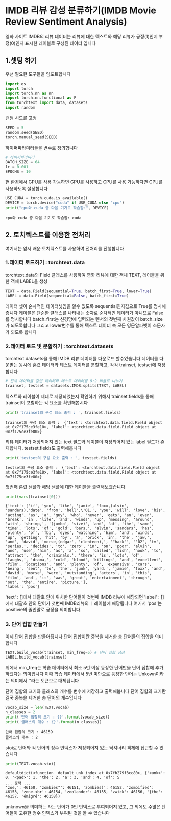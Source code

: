 #   IMDB 리뷰 감성 분류하기(IMDB Movie Review Sentiment Analysis)

영화 사이트 IMDB의 리뷰 데이터는 리뷰에 대한 텍스트와 해당 리뷰가 긍정(1)인지 부정(0)인지 표시한 레이블로 구성된 데이터 입니다 


## 1.셋팅 하기 

우선 필요한 도구들을 임포트합니다 

```py
import os
import torch
import torch.nn as nn
import torch.nn.functional as F
from torchtext import data, datasets
import random
```
랜덤 시드를 고정 

```py
SEED = 5
random.seed(SEED)
torch.manual_seed(SEED)
```
하이퍼파라미터들을 변수로 정의합니다 
```py
# 하이퍼파라미터
BATCH_SIZE = 64
lr = 0.001
EPOCHS = 10
```
현 환경에서 GPU를 사용 가능하면 GPU를 사용하고 CPU를 사용 가능하다면 CPU를 사용하도록 설정합니다  
```py
USE_CUDA = torch.cuda.is_available()
DEVICE = torch.device("cuda" if USE_CUDA else "cpu")
print("cpu와 cuda 중 다음 기기로 학습함:", DEVICE)
```
```
cpu와 cuda 중 다음 기기로 학습함: cuda
```

## 2. 토치텍스트를 이용한 전처리

여기서는 앞서 배운 토치텍스트를 사용하여 전처리를 진행합니다

### 1.데이터 로드하기 : torchtext.data
torchtext.data의 Field 클래스를 사용하여 영화 리뷰에 대한 객체 TEXT, 레이블을 위한 객체 LABEL을 생성
```py
TEXT = data.Field(sequential=True, batch_first=True, lower=True)
LABEL = data.Field(sequential=False, batch_first=True)
```
데이터 셋이 순차적인 데이터셋임을 알수 있도록 sequential인자값으로 True를 명시해줍니다 레이블은 단순한 클래스를 나타내는 숫자로
순차적인 데이터가 아니므로 False를 명시합니다 batch_first는 신경망에 입력되는 텐서의 첫번째 차원값이 batch_size가 되도록합니다
그리고 lower변수를 통해 텍스트 데이터 속 모든 영문알파벳이 소문자가 되도록 합니다 


### 2.데이터 로드 및 분할하기 : torchtext.datasets
torchtext.datasets을 통해 IMDB 리뷰 데이터를 다운로드 할수있습니다 데이터를 다운받는 동시에 훈련 데이터와 테스트 데이터를 분할하고, 각각 trainset, testset에 저장합니다

```py
# 전체 데이터를 훈련 데이터와 테스트 데이터를 8:2 비율로 나누기
trainset, testset = datasets.IMDB.splits(TEXT, LABEL)
```

텍스트와 레이블이 제데로 저장되었는지 확인하기 위해서  trainset.fields를 통해 trainset이 포함하는 각 요소를 확인해봅시다
```py
print('trainset의 구성 요소 출력 : ', trainset.fields)
```
```
trainset의 구성 요소 출력 :  {'text': <torchtext.data.field.Field object at 0x7f175ce3fe10>, 'label': <torchtext.data.field.Field object at 0x7f175ce3fe80>}
```
리뷰 데이터가 저장되어져 있는 text 필드와 레이블이 저장되어져 있는 label 필드가 존재합니다. testset.fields도 출력해봅니다
```py
print('testset의 구성 요소 출력 : ', testset.fields)
```
```
testset의 구성 요소 출력 :  {'text': <torchtext.data.field.Field object at 0x7f175ce3fe10>, 'label': <torchtext.data.field.Field object at 0x7f175ce3fe80>}
```
첫번째 룬련 샘플과 해당 샘플에 대한 레이블을 출력해보겠습니다 
```py
print(vars(trainset[0]))
```
```
{'text': ['if', 'you', 'like', 'jamie', 'foxx,(alvin', 'sanders),"date', 'from', 'hell",\'01,', 'you', 'will', 'love', 'his', 'acting', 'as', 'a', 'guy', 'who', 'never', 'gets', 'an', 'even', 'break', 'in', 'life', 'and', 'winds', 'up', 'messing', 'around', 'with', 'shrimp,', '(jumbo', 'size)', 'and', 'at', 'the', 'same', 'time', 'lots', 'of', 'gold', 'bars.', 'alvin', 'sanders', 'has', 'plenty', 'of', 'fbi', 'eyes', 'watching', 'him', 'and', 'winds', 'up', 'getting', 'hit', 'by', 'a', 'brick', 'in', 'the', 'jaw,', 'and', 'david', 'morse,(edgar', 'clenteen),', '"hack"', "'02", 'tv', 'series,', 'decides', 'to', 'zero', 'in', 'on', 'poor', 'alvin', 'and', 'use', 'him', 'as', 'a', 'so', 'called', 'fish', 'hook', 'to', 'attract', 'the', 'criminals.', 'there', 'is', 'lots', 'of', 'laughs,', 'drama,', 'cold', 'blood', 'killings', 'and', 'excellent', 'film', 'locations', 'and', 'plenty', 'of', 'expensive', 'cars', 'being', 'sent', 'to', 'the', 'junk', 'yard.', 'jamie', 'foxx', 'and', 'david', 'morse', 'were', 'outstanding', 'actors', 'in', 'this', 'film', 'and', 'it', 'was', 'great', 'entertainment', 'through', 'out', 'the', 'entire', 'picture.'],
'label': 'pos'}
```

'text' : []에서 대괄호 안에 위치한 단어들이 첫번째 IMDB 리뷰에 해당되면 'label' : []에서 대괄호 안의 단어가 첫번째 IMDB리뷰의 ㅣ레이블에 해당됩니다 여기서 'pos'는 positivie의 줄인말로 긍정을 의미합니다 

### 3. 단어 집합 만들기

이제 단어 집합을 만들어줍니다 단어 집합이란 중복을 제거한 총 단어들의 집합을 의미합니다 
```py
TEXT.build_vocab(trainset, min_freq=5) # 단어 집합 생성
LABEL.build_vocab(trainset)
```
위에서 min_freq는 학습 데이터에서 최소 5번 이상 등장한 단어만을 단어 집합에 추가하겠다는 의미입니다 이때 학습 데이터에서 5번 미만으로 등장한 단어는 Unkown이라는 의미에서 '<unk>'라는 토큰으로 대체됩니다 
  
단어 집합의 크기와 클래스의 개수를 변수에 저장하고 출력해봅니다 단어 집합의 크기란 결국 중복을 제거한 총 단어의 개수입니다  
```py
vocab_size = len(TEXT.vocab)
n_classes = 2
print('단어 집합의 크기 : {}'.format(vocab_size))
print('클래스의 개수 : {}'.format(n_classes))
```
```
단어 집합의 크기 : 46159
클래스의 개수 : 2
```
  
stoi로 단어와 각 단어의 정수 인덱스가 저장되어져 있는 딕셔너리 객체에 접근할 수 있습니다
```py
print(TEXT.vocab.stoi)
```
```
defaultdict(<function _default_unk_index at 0x7fb279f3cc80>, {'<unk>': 0, '<pad>': 1, 'the': 2, 'a': 3, 'and': 4, 'of': 5
... 중략 ...
'zoe,': 46150, 'zombies"': 46151, 'zombies)': 46152, 'zombified': 46153, 'zone.<br': 46154, 'zoolander': 46155, 'zwick': 46156, '{the': 46157, 'émigré': 46158})
```
unknown을 의미하는 <unk>라는 단어가 0번 인덱스로 부여되어져 있고, 그 외에도 수많은 단어들이 고유한 정수 인덱스가 부여된 것을 볼 수 있습니다 
